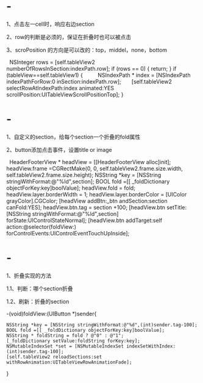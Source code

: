 # -
1、点击左一cell时，响应右边section

2、row的判断是必须的，保证在折叠时也可以被点击

3、scroPosition 的方向是可以改的：top，middel，none，bottom

    NSInteger rows = [self.tableView2 numberOfRowsInSection:indexPath.row];
    if (rows == 0) {
        return;
    }
    if (tableView==self.tableView1) {
          NSIndexPath * index = [NSIndexPath indexPathForRow:0 inSection:indexPath.row];
         [self.tableView2 selectRowAtIndexPath:index animated:YES scrollPosition:UITableViewScrollPositionTop];
    }
    
# -
1、自定义的section，给每个section一个折叠的fold属性

2、button添加点击事件，设置title or image

    HeaderFooterView * headView = [[HeaderFooterView alloc]init];
    headView.frame =CGRectMake(0, 0, self.tableView2.frame.size.width, self.tableView2.frame.size.height);
    NSString *key = [NSString stringWithFormat:@"%ld",section];
    BOOL fold =[[ _foldDictionary objectForKey:key]boolValue];
    headView.fold = fold;
    headView.layer.borderWidth = 1;
    headView.layer.borderColor = [UIColor grayColor].CGColor;
    [headView addBtn:_btn andSection:section canFold:YES];
    headView.btn.tag = section +100;
    [headView.btn setTitle:[NSString stringWithFormat:@"%ld",section] forState:UIControlStateNormal];
    [headView.btn addTarget:self action:@selector(foldView:) forControlEvents:UIControlEventTouchUpInside];
    
# -

1、折叠实现的方法

1.1、判断：哪个section折叠

1.2、刷新：折叠的section

-(void)foldView:(UIButton *)sender{

    NSString *key = [NSString stringWithFormat:@"%d",(int)sender.tag-100];
    BOOL fold =[[ _foldDictionary objectForKey:key]boolValue];
    NSString * foldString = fold ? @"0" : @"1";
    [_foldDictionary setValue:foldString forKey:key];
    NSMutableIndexSet *set = [NSMutableIndexSet indexSetWithIndex:(int)sender.tag-100];
    [self.tableView2 reloadSections:set withRowAnimation:UITableViewRowAnimationFade];  
}
